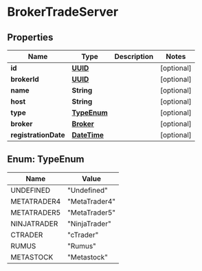 
# BrokerTradeServer

## Properties
Name | Type | Description | Notes
------------ | ------------- | ------------- | -------------
**id** | [**UUID**](UUID.md) |  |  [optional]
**brokerId** | [**UUID**](UUID.md) |  |  [optional]
**name** | **String** |  |  [optional]
**host** | **String** |  |  [optional]
**type** | [**TypeEnum**](#TypeEnum) |  |  [optional]
**broker** | [**Broker**](Broker.md) |  |  [optional]
**registrationDate** | [**DateTime**](DateTime.md) |  |  [optional]


<a name="TypeEnum"></a>
## Enum: TypeEnum
Name | Value
---- | -----
UNDEFINED | &quot;Undefined&quot;
METATRADER4 | &quot;MetaTrader4&quot;
METATRADER5 | &quot;MetaTrader5&quot;
NINJATRADER | &quot;NinjaTrader&quot;
CTRADER | &quot;cTrader&quot;
RUMUS | &quot;Rumus&quot;
METASTOCK | &quot;Metastock&quot;



